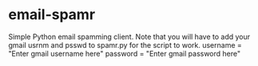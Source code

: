 # email-spamr
Simple Python email spamming client. Note that you will have to add your gmail usrnm and psswd to spamr.py for the script to work. 
username = "Enter gmail username here"
password = "Enter gmail password here"
